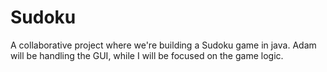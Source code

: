 # Sudoku
A collaborative project where we're building a Sudoku game in java. Adam will be handling the GUI, while I will be focused on the game logic.
